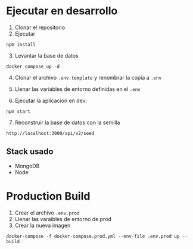 
# Ejecutar en desarrollo

1. Clonar el repositorio
2. Ejecutar
```
npm install
```
3. Levantar la base de datos
```
docker compose up -d
``` 

4. Clonar el archivo ```.env.template``` y renombrar la copia a ```.env```

5. Llenar las variables de entorno definidas en el ```.env```

6. Ejecutar la aplicación en dev:
```
npm start
```

7. Reconstruir la base de datos con la semilla
```
http://localhost:3000/api/v2/seed
```


## Stack usado
* MongoDB
* Node


# Production Build
1. Crear el archivo ```.env.prod```
2. Llenar las varaibles de entorno de prod
3. Crear la nueva imagen
```
docker-compose -f docker-compose.prod.yml --env-file .env.prod up --build
```